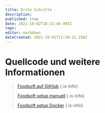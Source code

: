 ```yaml
---
title: Erste Schritte
description: 
published: true
date: 2021-10-02T18:31:40.903Z
tags: 
editor: markdown
dateCreated: 2021-10-01T12:20:11.258Z
---
```


# Quellcode und weitere Informationen


> [Foodsoft auf GitHub](https://github.com/foodcoops/foodsoft)
{.is-info}


> [Foodsoft setup manuell](https://github.com/foodcoops/foodsoft/blob/master/doc/SETUP_DEVELOPMENT.md)
{.is-info}



> [Foodsoft setup Docker](https://github.com/foodcoops/foodsoft/blob/master/doc/SETUP_DEVELOPMENT_DOCKER.md)
{.is-info}